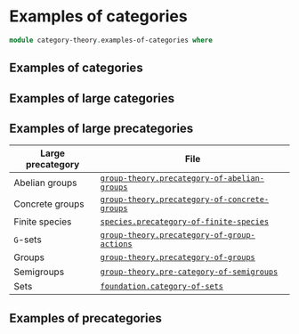 # Examples of categories

```agda
module category-theory.examples-of-categories where
```

## Examples of categories

## Examples of large categories

## Examples of large precategories

| Large precategory | File                                                                                            |
| ----------------- | ----------------------------------------------------------------------------------------------- |
| Abelian groups    | [`group-theory.precategory-of-abelian-groups`](group-theory.precategory-of-abelian-groups.md)   |
| Concrete groups   | [`group-theory.precategory-of-concrete-groups`](group-theory.precategory-of-concrete-groups.md) |
| Finite species    | [`species.precategory-of-finite-species`](species.precategory-of-finite-species.md)             |
| `G`-sets          | [`group-theory.precategory-of-group-actions`](group-theory.precategory-of-group-actions.md)     |
| Groups            | [`group-theory.precategory-of-groups`](group-theory.precategory-of-groups.md)                   |
| Semigroups        | [`group-theory.pre-category-of-semigroups`](group-theory.precategory-of-semigroups.md)          |
| Sets              | [`foundation.category-of-sets`](foundation.category-of-sets.md)                                 |

## Examples of precategories
